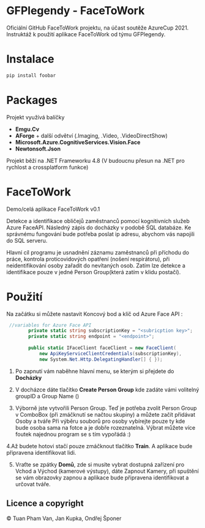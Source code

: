 # GFPlegendy - FaceToWork


Oficiální GitHub FaceToWork projektu, na účast soutěže AzureCup 2021.
Instruktáž k použití aplikace FaceToWork od týmu GFPlegendy.

# Instalace
```bash
pip install foobar
```

# Packages
Projekt využívá balíčky 

* **Emgu.Cv**
* **AForge** + další odvětví (.Imaging, .Video, .VideoDirectShow)
* **Microsoft.Azure.CognitiveServices.Vision.Face**
* **Newtonsoft.Json**

Projekt běží na .NET Frameworku 4.8 (V budoucnu přesun na .NET pro rychlost a crossplatform funkce)


# FaceToWork
Demo/celá aplikace FaceToWork v0.1

Detekce a identifikace obličejů zaměstnanců pomocí kognitivních služeb Azure FaceAPI. Následný zápis do docházky v podobě SQL databáze.
Ke správnému fungování bude potřeba poslat ip adresu, abychom vás napojili do SQL serveru.

Hlavní cíl programu je usnadnění záznamu zaměstnanců při příchodu do práce, kontrola proticovidových opatření (nošení respirátoru), při neidentifikování osoby zařadit do nevítaných osob.
Zatím lze detekce a identifikace pouze v jedné Person Group(která zatím v klidu postačí).



# Použití

Na začátku si můžete nastavit Koncový bod a klíč od Azure Face API :
```csharp
 //variables for Azure Face API
        private static string subscriptionKey = "<subricption key>";
        private static string endpoint = "<endpoint>";
        
        public static IFaceClient faceClient = new FaceClient(
            new ApiKeyServiceClientCredentials(subscriptionKey),
            new System.Net.Http.DelegatingHandler[] { });
```
1. Po zapnutí vám naběhne hlavní menu, se kterým si přejdete do **Docházky** 


2. V docházce dáte tlačítko **Create Person Group** kde zadáte vámi volitelný groupID a Group Name ()

3. Výborně jste vytvořili Person Group. Teď je potřeba zvolit Person Group v ComboBox (při zmáčknutí se načtou skupiny) a můžete začít přidávat Osoby a tváře Při výběru souborů pro osoby vybírejte pouze ty kde bude osoba sama na fotce a je dobře rozeznatelná. Výbrat můžete více foutek najednou program se s tím vypořádá :)

4.Až budete hotovi stačí pouze zmáčknout tlačítko **Train**. A aplikace bude připravena identifikovat lidi.

5. Vraťte se zpátky **Domů**, zde si musíte vybrat dostupná zařízení pro Vchod a Východ (kamerové výstupy), dáte Zapnout Kamery, při spuštění se vám obrazovky zapnou a aplikace bude připravena identifikovat a určovat tváře.

## Licence a copyright

© Tuan Pham Van, Jan Kupka, Ondřej Šponer
